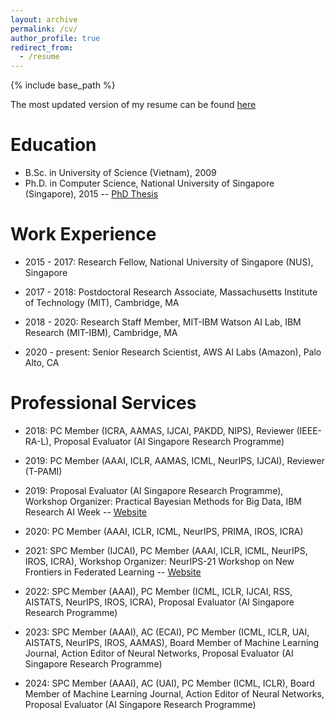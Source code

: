 ```yaml
---
layout: archive
permalink: /cv/
author_profile: true
redirect_from:
  - /resume
---
```


{% include base_path %}

The most updated version of my resume can be found [here](http://htnghia87.github.io/files/resume.pdf)

Education
======
* B.Sc. in University of Science (Vietnam), 2009
* Ph.D. in Computer Science, National University of Singapore (Singapore), 2015 -- [PhD Thesis](http://htnghia87.github.io/files/phdthesis.pdf)

Work Experience
======
* 2015 - 2017: Research Fellow, National University of Singapore (NUS), Singapore

* 2017 - 2018: Postdoctoral Research Associate, Massachusetts Institute of Technology (MIT), Cambridge, MA

* 2018 - 2020: Research Staff Member, MIT-IBM Watson AI Lab, IBM Research (MIT-IBM), Cambridge, MA

* 2020 - present: Senior Research Scientist, AWS AI Labs (Amazon), Palo Alto, CA

Professional Services
======

* 2018: PC Member (ICRA, AAMAS, IJCAI, PAKDD, NIPS), Reviewer (IEEE-RA-L), Proposal Evaluator (AI Singapore Research Programme)

* 2019: PC Member (AAAI, ICLR, AAMAS, ICML, NeurIPS, IJCAI), Reviewer (T-PAMI)

* 2019: Proposal Evaluator (AI Singapore Research Programme), Workshop Organizer: Practical Bayesian Methods for Big Data, IBM Research AI Week -- [Website](https://deeplybayesian.github.io/)

* 2020: PC Member (AAAI, ICLR, ICML, NeurIPS, PRIMA, IROS, ICRA)

* 2021: SPC Member (IJCAI), PC Member (AAAI, ICLR, ICML, NeurIPS, IROS, ICRA), Workshop Organizer: NeurIPS-21 Workshop on New Frontiers in Federated Learning -- [Website](https://neurips2021workshopfl.github.io/NFFL-2021/)

* 2022: SPC Member (AAAI), PC Member (ICML, ICLR, IJCAI, RSS, AISTATS, NeurIPS, IROS, ICRA), Proposal Evaluator (AI Singapore Research Programme)

* 2023: SPC Member (AAAI), AC (ECAI), PC Member (ICML, ICLR, UAI, AISTATS, NeurIPS, IROS, AAMAS), Board Member of Machine Learning Journal, Action Editor of Neural Networks, Proposal Evaluator (AI Singapore Research Programme)

* 2024: SPC Member (AAAI), AC (UAI), PC Member (ICML, ICLR), Board Member of Machine Learning Journal, Action Editor of Neural Networks, Proposal Evaluator (AI Singapore Research Programme)